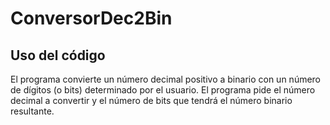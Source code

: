# ConversorDec2Bin
## Uso del código
El programa convierte un número decimal positivo a binario con un número de dígitos (o bits) determinado por el usuario. El programa pide el número decimal a convertir y el número de bits que tendrá el número binario resultante.

